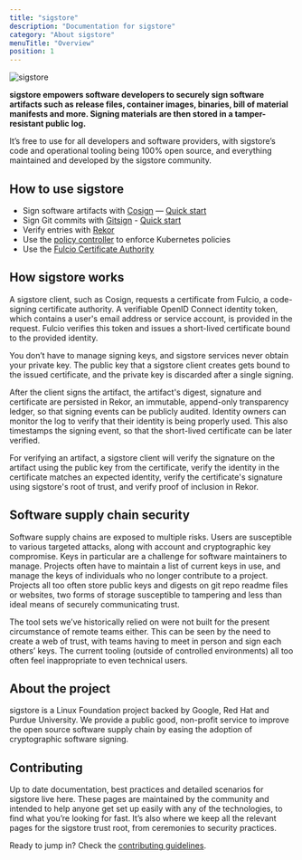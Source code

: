 ```yaml
---
title: "sigstore"
description: "Documentation for sigstore"
category: "About sigstore"
menuTitle: "Overview"
position: 1
---
```


![sigstore](/sigstore-logo_horizontal-color.svg)

**sigstore empowers software developers to securely sign software artifacts such as release files, container images, binaries, bill of material manifests and more. Signing materials are then stored in a tamper-resistant public log.**

It’s free to use for all developers and software providers, with sigstore’s code and operational tooling being 100% open source, and everything maintained and developed by the sigstore community.

## How to use sigstore

* Sign software artifacts with [Cosign](/cosign/overview/) — [Quick start](/cosign/overview/#quick-start)
* Sign Git commits with [Gitsign](/gitsign/overview/) - [Quick start](/gitsign/overview/#quick-start)
* Verify entries with [Rekor](/rekor/CLI/#verify-proof-of-entry)
* Use the [policy controller](/policy-controller/overview/) to enforce Kubernetes policies
* Use the [Fulcio Certificate Authority](/fulcio/overview/)

## How sigstore works

A sigstore client, such as Cosign, requests a certificate from Fulcio, a code-signing certificate authority. A verifiable OpenID Connect identity token, which contains a user's email address or service account, is provided in the request. Fulcio verifies this token and issues a short-lived certificate bound to the provided identity.

You don’t have to manage signing keys, and sigstore services never obtain your private key. The public key that a sigstore client creates gets bound to the issued certificate, and the private key is discarded after a single signing.

After the client signs the artifact, the artifact's digest, signature and certificate are persisted in Rekor, an immutable, append-only transparency ledger, so that signing events can be publicly audited. Identity owners can monitor the log to verify that their identity is being properly used. This also timestamps the signing event, so that the short-lived certificate can be later verified.

For verifying an artifact, a sigstore client will verify the signature on the artifact using the public key from the certificate, verify the identity in the certificate matches an expected identity, verify the certificate's signature using sigstore's root of trust, and verify proof of inclusion in Rekor.

## Software supply chain security

Software supply chains are exposed to multiple risks. Users are susceptible to various targeted attacks, along with account and cryptographic key compromise. Keys in particular are a challenge for software maintainers to manage. Projects often have to maintain a list of current keys in use, and manage the keys of individuals who no longer contribute to a project. Projects all too often store public keys and digests on git repo readme files or websites, two forms of storage susceptible to tampering and less than ideal means of securely communicating trust.

The tool sets we’ve historically relied on were not built for the present circumstance of remote teams either. This can be seen by the need to create a web of trust, with teams having to meet in person and sign each others’ keys. The current tooling (outside of controlled environments) all too often feel inappropriate to even technical users.

## About the project

sigstore is a Linux Foundation project backed by Google, Red Hat and Purdue University. We provide a public good, non-profit service to improve the open source software supply chain by easing the adoption of cryptographic software signing.

## Contributing

Up to date documentation, best practices and detailed scenarios for sigstore live here. These pages are maintained by the community and intended to help anyone get set up easily with any of the technologies, to find what you’re looking for fast. It’s also where we keep all the relevant pages for the sigstore trust root, from ceremonies to security practices.

Ready to jump in? Check the [contributing guidelines](/contributing/).
